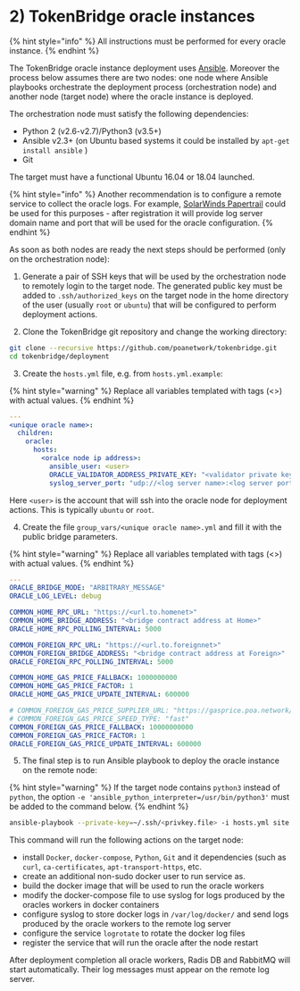 # 2\) TokenBridge oracle instances

{% hint style="info" %}
All instructions must be performed for every oracle instance.
{% endhint %}

The TokenBridge oracle instance deployment uses [Ansible](https://docs.ansible.com/ansible/latest/index.html). Moreover the process below assumes there are two nodes: one node where Ansible playbooks orchestrate the deployment process \(orchestration node\) and another node \(target node\) where the oracle instance is deployed. 

The orchestration node must satisfy the following dependencies:

* Python 2 \(v2.6-v2.7\)/Python3 \(v3.5+\)
* Ansible v2.3+ \(on Ubuntu based systems it could be installed by `apt-get install ansible` \)
* Git

The target must have a functional Ubuntu 16.04 or 18.04 launched.

{% hint style="info" %}
Another recommendation is to configure a remote service to collect the oracle logs. For example, [SolarWinds Papertrail](https://papertrailapp.com/) could be used for this purposes - after registration it will provide log server domain name and port that will be used for the oracle configuration.
{% endhint %}

As soon as both nodes are ready the next steps should be performed \(only on the orchestration node\):

1. Generate a pair of SSH keys that will be used by the orchestration node to remotely login to the target node. The generated public key must be added to `.ssh/authorized_keys` on the target node in the home directory of the user \(usually `root` or `ubuntu`\) that will be configured to perform deployment actions.

2. Clone the TokenBridge git repository and change the working directory:

```bash
git clone --recursive https://github.com/poanetwork/tokenbridge.git
cd tokenbridge/deployment
```

3. Create the `hosts.yml` file, e.g. from `hosts.yml.example`:

{% hint style="warning" %}
Replace all variables templated with tags \(&lt;&gt;\) with actual values.
{% endhint %}

```yaml
---
<unique oracle name>:
  children:
    oracle:
      hosts:
        <oralce node ip address>:
          ansible_user: <user>
          ORACLE_VALIDATOR_ADDRESS_PRIVATE_KEY: "<validator private key without 0x>"
          syslog_server_port: "udp://<log server name>:<log server port>"
```

Here `<user>` is the account that will ssh into the oracle node for deployment actions. This is typically `ubuntu` or `root`.

4. Create the file `group_vars/<unique oracle name>.yml` and fill it with the public bridge parameters.

{% hint style="warning" %}
Replace all variables templated with tags \(&lt;&gt;\) with actual values.
{% endhint %}

```yaml
---
ORACLE_BRIDGE_MODE: "ARBITRARY_MESSAGE"
ORACLE_LOG_LEVEL: debug

COMMON_HOME_RPC_URL: "https://<url.to.homenet>"
COMMON_HOME_BRIDGE_ADDRESS: "<bridge contract address at Home>"
ORACLE_HOME_RPC_POLLING_INTERVAL: 5000

COMMON_FOREIGN_RPC_URL: "https://<url.to.foreignnet>"
COMMON_FOREIGN_BRIDGE_ADDRESS: "<bridge contract address at Foreign>"
ORACLE_FOREIGN_RPC_POLLING_INTERVAL: 5000

COMMON_HOME_GAS_PRICE_FALLBACK: 1000000000
COMMON_HOME_GAS_PRICE_FACTOR: 1
ORACLE_HOME_GAS_PRICE_UPDATE_INTERVAL: 600000

# COMMON_FOREIGN_GAS_PRICE_SUPPLIER_URL: "https://gasprice.poa.network/"
# COMMON_FOREIGN_GAS_PRICE_SPEED_TYPE: "fast"
COMMON_FOREIGN_GAS_PRICE_FALLBACK: 10000000000
COMMON_FOREIGN_GAS_PRICE_FACTOR: 1
ORACLE_FOREIGN_GAS_PRICE_UPDATE_INTERVAL: 600000
```

5. The final step is to run Ansible playbook to deploy the oracle instance on the remote node:

{% hint style="warning" %}
If the target node contains `python3` instead of `python`, the option `-e 'ansible_python_interpreter=/usr/bin/python3'` must be added to the command below.
{% endhint %}

```bash
ansible-playbook --private-key=~/.ssh/<privkey.file> -i hosts.yml site.yml
```

This command will run the following actions on the target node:

* install `Docker`, `docker-compose`, `Python`, `Git` and it dependencies \(such as `curl`, `ca-certificates`, `apt-transport-https`, etc.
* create an additional non-sudo docker user to run service as.
* build the docker image that will be used to run the oracle workers
* modify the docker-compose file to use syslog for logs produced by the oracles workers in docker containers
* configure syslog to store docker logs in `/var/log/docker/` and send logs produced by the oracle workers to the remote log server
* configure the service `logrotate` to rotate the docker log files
* register the service that will run the oracle after the node restart

After deployment completion all oracle workers, Radis DB and RabbitMQ will start automatically. Their log messages must appear on the remote log server.

